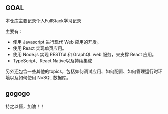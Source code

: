 <!--
 * @Description: readme
 * @Autor: Blueheart
 * @Date: 2021-05-21 17:52:15
 * @LastEditTime: 2021-05-21 17:58:55
 * @FilePath: \fullstackgogogo\readme.md
-->

## GOAL

本仓库主要记录个人FullStack学习记录

主要有：
 - 使用 Javascript 进行现代 Web 应用的开发。
 - 使用 React 实现单页应用。
 - 使用 Node.js 实现 RESTful 和 GraphQL web 服务，来支撑 React 应用。
 - TypeScript、React Native以及持续集成

另外还包含一些其他的topics，包括如何调试应用、如何配置、如何管理运行时环境以及如何使用 NoSQL 数据库。

## gogogo
持之以恒，加油！！
